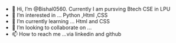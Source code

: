 - 👋 Hi, I’m @Bishal0560. Currently I am pursving Btech CSE in
 LPU
- 👀 I’m interested in ... Python ,Html ,CSS
- 🌱 I’m currently learning ... Html and CSS
- 💞️ I’m looking to collaborate on ...
- 📫 How to reach me ...via linkedin and github

<!---
Bishal0560/Bishal0560 is a ✨ special ✨ repository because its `README.md` (this file) appears on your GitHub profile.
You can click the Preview link to take a look at your changes.
--->
